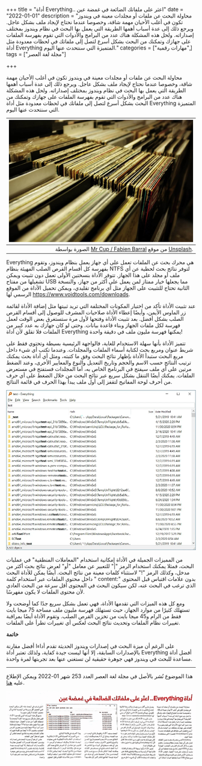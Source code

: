+++
title = "أداة Everything.. اعثر على ملفاتك الضائعة في غمضة عين"
date = "2022-01-01"
description = "محاولة البحث عن ملفات أو مجلدات معينة في ويندوز تكون في أغلب اﻷحيان مهمة شاقة، وخصوصا عندما نحتاج لإيجاد ملف بشكل عاجل. ويرجع ذلك إلى عدة أسباب أهمها الطريقة التي يعمل بها البحث في نظام ويندوز بمختلف إصداراته. ولحل هذه المشكلة هناك عدد من البرامج واﻷدوات التي تقوم بفهرسة الملفات على جهازك وتمكنك من البحث بشكل أسرع لتصل إلى ملفاتك في لحظات معدودة مثل أداة Everything المتميزة التي سنتحدث عنها اليوم."
categories = ["مهارات رقمية",]
tags = ["مجلة لغة العصر"]

+++

محاولة البحث عن ملفات أو مجلدات معينة في ويندوز تكون في أغلب اﻷحيان مهمة شاقة، وخصوصا عندما نحتاج لإيجاد ملف بشكل عاجل. ويرجع ذلك إلى عدة أسباب أهمها الطريقة التي يعمل بها البحث في نظام ويندوز بمختلف إصداراته. ولحل هذه المشكلة هناك عدد من البرامج واﻷدوات التي تقوم بفهرسة الملفات على جهازك وتمكنك من البحث بشكل أسرع لتصل إلى ملفاتك في لحظات معدودة مثل أداة Everything المتميزة التي سنتحدث عنها اليوم.

| ![photo](thumbnail-mr-cup-fabien-barral-o6GEPQXnqMY-unsplash.jpg) |
| -----------------------------------------------------------: |
| الصورة بواسطة [Mr Cup / Fabien Barral](https://unsplash.com/@iammrcup?utm_source=unsplash&utm_medium=referral&utm_content=creditCopyText) من موقع [Unsplash](https://unsplash.com/s/photos/files?utm_source=unsplash&utm_medium=referral&utm_content=creditCopyText). |

Everything هي محرك بحث عن الملفات تعمل على أي جهاز يعمل بنظام ويندوز، وتقوم بفهرسة كل أقسام القرص الصلب المهيئة بنظام NTFS لتوفر نتائج بحث لحظية عن أي ملف أو مجلد على هذا الجهاز. تتوفر اﻷداة بنسختين اﻷولى تعمل دون تثبيت ويمكن تشغيلها من مفتاح USB مما يجعلها خيار ممتاز لمن يعمل على أكثر من جهاز، والنسخة الثانية تحتاج للتثبيت على الجهاز مثل أي برنامج تقليدي، ويمكن تحميل اﻷداة من الموقع الرسمي لها https://www.voidtools.com/downloads.  

عند تثبيت اﻷداة تأكد من اختيار المكونات المختلفة التي تريد ثبيتها مثل إضافة الأداة لقائمة زر الماوس اﻷيمن، وأيضًا إعطاء اﻷداة صلاحيات المشرف للوصول إلى أقسام القرص الصلب بشكل أفضل. بعد تثبيت اﻷداة وفتحها لأول مرة ستستغرق بعض الوقت لعمل فهرسة لكل ملفات الجهاز وبناء قاعدة بيانات. وحتى لو كان جهازك به عدد كبير من الملفات فلا تقلق لأن أداة Everything يمكنها فهرسة مليون ملف في دقيقة واحدة!  

تتميز اﻷداة بأنها سهلة الاستخدام للغاية، فالواجهة الرئيسية بسيطة وتحتوي فقط على شريط عنوان ومربع بحث لكتابة أسماء الملفات والمجلدات. وعندما تكتب أي شيء داخل مربع البحث ستبدأ اﻷداة بإظهار نتائج البحث وفق ما كتبته، ومثل أي أداة بحث يمكنك ترتيب النتائج حسب الاسم والحجم وتاريخ التعديل والنوع والمعايير اﻷخرى، وعند الضغط مرتين على أي ملف سيفتح في البرنامج الخاص به، أما المجلدات فستفتح في مستعرض الملفات. يمكنك أيضًا التنقل بشكل سريع عبر نتائج البحث من خلال الضغط على أي حرف من أحرف لوحة المفاتيح لتقفز إلى أول ملف يبدأ بهذا الحرف في قائمة النتائج.  

![img](images/1.png)

من المميزات الجميلة في اﻷداة إمكانية استخدام "المعاملات المنطقية" في عمليات البحث، فمثلا يمكنك استخدام الرمز "|" للتعبير عن معامل "أو" لعرض نتائج بحث أكثر من مدخل، وكذلك الرمز "!" لاستثناء كلمات معينة من نتائج البحث. أيضًا يمكن للأداة البحث داخل محتوى الملفات عبر استخدام كلمة " content:" بدون علامات اقتباس قبل المحتوى الذي ترغب في البحث عنه، لكن سيكون البحث في المحتوى أقل سرعة من البحث العادي ﻷن محتوى الملفات لا يكون مفهرسًا.  

ومع كل هذه الميزات التي تقدمها اﻷداة، فهي تعمل بشكل سريع جدًا كما أوضحت ولا تستهلك كثيرًا من موارد الجهاز، حيث تستهلك فهرسة مليون ملف مساحة 75 ميجا بايت فقط من الرام و45 ميجا بايت من تخزين القرص الصلب. وتقوم اﻷداة أيضًا بمراقبة تغييرات نظام الملفات وتحديث نتائج البحث لعكس أي تغييرات تطرأ على الملفات.  

**خاتمة**

على الرغم أن ميزة البحث في إصدارات ويندوز الحديثة تقدم أداءا أفضل مقارنة بالإصدارات السابقة، إلا أنها ليست جيدة كفاية، ولذلك تعتبر أداة Everything أفضل أداة مساعدة للبحث في ويندوز فهي جوهرة حقيقية لن تستغني عنها بعد تجربتها لمرة واحدة. 

---

هذا الموضوع نُشر باﻷصل في مجلة لغة العصر العدد 253 شهر 01-2022 ويمكن الإطلاع عليه [هنا](https://drive.google.com/file/d/1sG1Z8Uukgy41SQ1QoiFK27BM7iXO25MS/view?usp=sharing).

![img](images/253-3.png)
